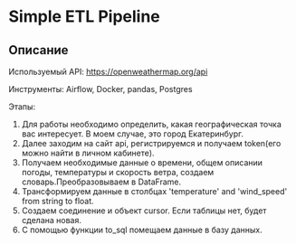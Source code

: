 # Simple ETL Pipeline

## Описание

Используемый API: https://openweathermap.org/api

Инструменты: Airflow, Docker, pandas, Postgres


Этапы:
1. Для работы необходимо определить, какая географическая точка вас интересует. В моем случае, это город Екатеринбург.
2. Далее заходим на сайт api, регистрируемся и получаем token(его можно найти в личном кабинете). 
3. Получаем необходимые данные о времени, общем описании погоды, температуры и скорость ветра, создаем словарь.Преобразовываем в DataFrame.
4. Трансформируем данные в столбцах 'temperature' and 'wind_speed' from string to float.
5. Создаем соединение и объект cursor. Если таблицы нет, будет сделана новая. 
6. С помощью функции to_sql помещаем данные в базу данных.


